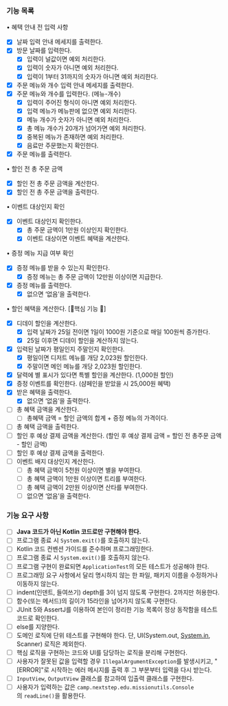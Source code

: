 ### 기능 목록

• 혜택 안내 전 입력 사항

- [x]  날짜 입력 안내 메세지를 출력한다.
- [x]  방문 날짜를 입력한다.
    - [x]  입력이 널값이면 예외 처리한다.
    - [x]  입력이 숫자가 아니면 예외 처리한다.
    - [x]  입력이 1부터 31까지의 숫자가 아니면 예외 처리한다.
- [x]  주문 메뉴와 개수 입력 안내 메세지를 출력한다.
- [x]  주문 메뉴와 개수를 입력한다. (메뉴-개수)
    - [x]  입력이 주어진 형식이 아니면 예외 처리한다.
    - [x]  입력 메뉴가 메뉴판에 없으면 예외 처리한다.
    - [x]  메뉴 개수가 숫자가 아니면 예외 처리한다.
    - [x]  총 메뉴 개수가 20개가 넘어가면 예외 처리한다.
    - [x]  중복된 메뉴가 존재하면 예외 처리한다.
    - [x]  음료만 주문했는지 확인한다.
- [x]  주문 메뉴를 출력한다.

• 할인 전 총 주문 금액

- [x]  할인 전 총 주문 금액을 계산한다.
- [x]  할인 전 총 주문 금액을 출력한다.

• 이벤트 대상인지 확인

- [x]  이벤트 대상인지 확인한다.
    - [x]  총 주문 금액이 1만원 이상인지 확인한다.
    - [x]  이벤트 대상이면 이벤트 혜택을 계산한다.

• 증정 메뉴 지급 여부 확인

- [x]  증정 메뉴를 받을 수 있는지 확인한다.
    - [x]  증정 메뉴는 총 주문 금액이 12만원 이상이면 지급한다.
- [x]  증정 메뉴를 출력한다.
    - [x]  없으면 ‘없음’을 출력한다.

• 할인 혜택을 계산한다. [🌟핵심 기능 🌟]

- [x]  디데이 할인을 계산한다.
    - [x]  입력 날짜가 25일 전이면 1일이 1000원 기준으로 매일 100원씩 증가한다.
    - [x]  25일 이후면 디데이 할인을 계산하지 않는다.
- [x]  입력된 날짜가 평일인지 주말인지 확인한다.
    - [x]  평일이면 디저트 메뉴를 개당 2,023원 할인한다.
    - [x]  주말이면 메인 메뉴를 개당 2,023원 할인한다.
- [x]  달력에 별 표시가 있다면 특별 할인을 계산한다. (1,000원 할인)
- [x]  증정 이벤트를 확인한다. (샴페인을 받았을 시 25,000원 혜택)
- [x]  받은 혜택을 출력한다.
    - [x]  없으면 ‘없음’을 출력한다.
- [ ]  총 혜택 금액을 계산한다.
    - [ ]  총혜택 금액 = 할인 금액의 합계 + 증정 메뉴의 가격이다.
- [ ]  총 혜택 금액을 출력한다.
- [ ]  할인 후 예상 결제 금액을 계산한다. (할인 후 예상 결제 금액 = 할인 전 총주문 금액 - 할인 금액)
- [ ]  할인 후 예상 결제 금액을 출력한다.
- [ ]  이벤트 배지 대상인지 계산한다.
    - [ ]  총 혜택 금액이 5천원 이상이면 별을 부여한다.
    - [ ]  총 혜택 금액이 1만원 이상이면 트리를 부여한다.
    - [ ]  총 혜택 금액이 2만원 이상이면 산타를 부여한다.
    - [ ]  없으면 ‘없음’을 출력한다.

### 기능 요구 사항

- [ ]  **Java 코드가 아닌 Kotlin 코드로만 구현해야 한다.**
- [ ]  프로그램 종료 시 `System.exit()`를 호출하지 않는다.
- [ ]  Kotlin 코드 컨벤션 가이드를 준수하며 프로그래밍한다.
- [ ]  프로그램 종료 시 `System.exit()`를 호출하지 않는다.
- [ ]  프로그램 구현이 완료되면 `ApplicationTest`의 모든 테스트가 성공해야 한다.
- [ ]  프로그래밍 요구 사항에서 달리 명시하지 않는 한 파일, 패키지 이름을 수정하거나 이동하지 않는다.
- [ ]  indent(인덴트, 들여쓰기) depth를 3이 넘지 않도록 구현한다. 2까지만 허용한다.
- [ ]  함수(또는 메서드)의 길이가 15라인을 넘어가지 않도록 구현한다.
- [ ]  JUnit 5와 AssertJ를 이용하여 본인이 정리한 기능 목록이 정상 동작함을 테스트 코드로 확인한다.
- [ ]  else를 지양한다.
- [ ]  도메인 로직에 단위 테스트를 구현해야 한다. 단, UI(System.out, [System.in](http://system.in/), Scanner) 로직은 제외한다.
- [ ]  핵심 로직을 구현하는 코드와 UI를 담당하는 로직을 분리해 구현한다.
- [ ]  사용자가 잘못된 값을 입력할 경우 `IllegalArgumentException`를 발생시키고, "[ERROR]"로 시작하는 에러 메시지를 출력 후 그 부분부터 입력을 다시 받는다.
- [ ]  `InputView`, `OutputView` 클래스를 참고하여 입출력 클래스를 구현한다.
- [ ]  사용자가 입력하는 값은 `camp.nextstep.edu.missionutils.Console`의 `readLine()`을 활용한다.